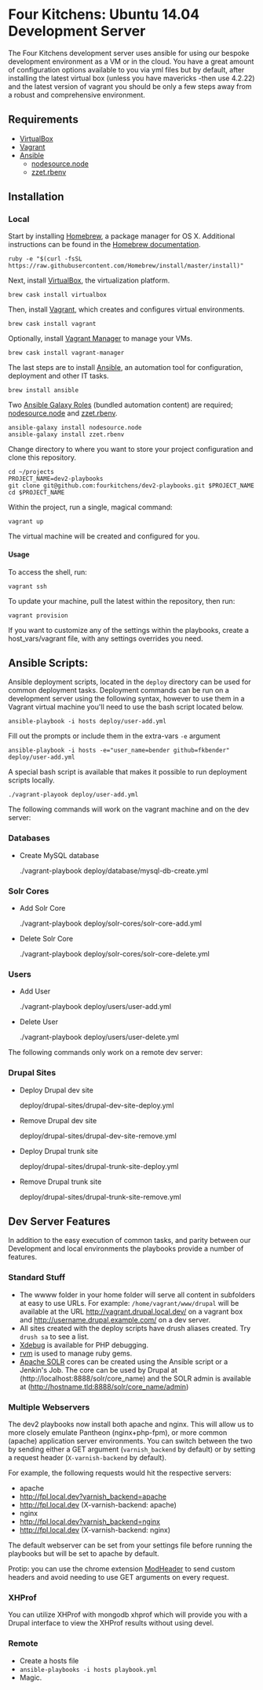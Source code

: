# Four Kitchens: Ubuntu 14.04 Development Server

The Four Kitchens development server uses ansible for using our bespoke development environment as a VM or in the cloud. You have a great amount of configuration options available to you via yml files but by default, after installing the latest virtual box (unless you have mavericks -then use 4.2.22) and the latest version of vagrant you should be only a few steps away from a robust and comprehensive environment.

## Requirements

* [VirtualBox](https://www.virtualbox.org/wiki/Downloads)
* [Vagrant](http://downloads.vagrantup.com/)
* [Ansible](http://docs.ansible.com/)
    * [nodesource.node](https://github.com/nodesource/ansible-nodejs-role)
    * [zzet.rbenv](https://galaxy.ansible.com/list#/roles/102)

## Installation

### Local

Start by installing [Homebrew](http://brew.sh/), a package manager for OS X. Additional instructions can be found in the [Homebrew documentation](https://github.com/Homebrew/homebrew/tree/master/share/doc/homebrew#readme).

    ruby -e "$(curl -fsSL https://raw.githubusercontent.com/Homebrew/install/master/install)"

Next, install [VirtualBox](https://www.virtualbox.org/wiki/Downloads), the virtualization platform.

    brew cask install virtualbox

Then, install [Vagrant](http://downloads.vagrantup.com/), which creates and configures virtual environments.

    brew cask install vagrant

Optionally, install [Vagrant Manager](http://vagrantmanager.com/) to manage your VMs.

    brew cask install vagrant-manager

The last steps are to install [Ansible](http://docs.ansible.com/intro_installation.html), an automation tool for configuration, deployment and other IT tasks.

    brew install ansible

Two [Ansible Galaxy Roles](https://galaxy.ansible.com/intro) (bundled automation content) are required; [nodesource.node](https://github.com/nodesource/ansible-nodejs-role) and  [zzet.rbenv](https://galaxy.ansible.com/list#/roles/102).

    ansible-galaxy install nodesource.node
    ansible-galaxy install zzet.rbenv

Change directory to where you want to store your project configuration and clone this repository.

    cd ~/projects
    PROJECT_NAME=dev2-playbooks
    git clone git@github.com:fourkitchens/dev2-playbooks.git $PROJECT_NAME
    cd $PROJECT_NAME

Within the project, run a single, magical command:

    vagrant up

The virtual machine will be created and configured for you.

#### Usage

To access the shell, run:

    vagrant ssh

To update your machine, pull the latest within the repository, then run:

    vagrant provision

If you want to customize any of the settings within the playbooks, create a host_vars/vagrant file, with any settings overrides you need.

Ansible Scripts:
--

Ansible deployment scripts, located in the ```deploy``` directory can be used for common deployment tasks. Deployment commands can be run on a development server using the following syntax, however to use them in a Vagrant virtual machine you'll need to use the bash script located below.

    ansible-playbook -i hosts deploy/user-add.yml

Fill out the prompts or include them in the extra-vars ```-e``` argument

    ansible-playbook -i hosts -e="user_name=bender github=fkbender" deploy/user-add.yml

A special bash script is available that makes it possible to run deployment scripts locally.

    ./vagrant-playook deploy/user-add.yml

The following commands will work on the vagrant machine and on the dev server:

### Databases
- Create MySQL database

    ./vagrant-playbook deploy/database/mysql-db-create.yml

### Solr Cores

- Add Solr Core  

    ./vagrant-playbook deploy/solr-cores/solr-core-add.yml

- Delete Solr Core  

    ./vagrant-playbook deploy/solr-cores/solr-core-delete.yml


### Users
- Add User

    ./vagrant-playbook deploy/users/user-add.yml

- Delete User

    ./vagrant-playbook deploy/users/user-delete.yml


The following commands only work on a remote dev server:

### Drupal Sites
- Deploy Drupal dev site

    deploy/drupal-sites/drupal-dev-site-deploy.yml

- Remove Drupal dev site

    deploy/drupal-sites/drupal-dev-site-remove.yml

- Deploy Drupal trunk site

    deploy/drupal-sites/drupal-trunk-site-deploy.yml

- Remove Drupal trunk site

    deploy/drupal-sites/drupal-trunk-site-remove.yml


Dev Server Features
--
In addition to the easy execution of common tasks, and parity between our Development and local environments the playbooks provide a number of features.

### Standard Stuff
* The wwww folder in your home folder will serve all content in subfolders at easy to use URLs. For example: ```/home/vagrant/www/drupal``` will be available at the URL http://vagrant.drupal.local.dev/ on a vagrant box and http://username.drupal.example.com/ on a dev server.
* All sites created with the deploy scripts have drush aliases created. Try ```drush sa``` to see a list.
* [Xdebug](http://xdebug.org/) is available for PHP debugging.
* [rvm](http://rvm.io/) is used to manage ruby gems.
* [Apache SOLR](https://lucene.apache.org/solr/index.html) cores can be created using the Ansible script or a Jenkin's Job. The core can be used by Drupal at (http://localhost:8888/solr/core_name) and the SOLR admin is available at (http://hostname.tld:8888/solr/core_name/admin)

### Multiple Webservers

The dev2 playbooks now install both apache and nginx. This will allow us to more closely emulate Pantheon (nginx+php-fpm), or more common (apache) application server environments. You can switch between the two by sending either a GET argument (``varnish_backend`` by default) or by setting a request header (``X-varnish-backend`` by default).

For example, the following requests would hit the respective servers:

* apache
 * http://fpl.local.dev?varnish_backend=apache
 * http://fpl.local.dev (X-varnish-backend: apache)
* nginx
 * http://fpl.local.dev?varnish_backend=nginx
 * http://fpl.local.dev (X-varnish-backend: nginx)

The default webserver can be set from your settings file before running the playbooks but will be set to apache by default.

Protip: you can use the chrome extension [ModHeader](https://chrome.google.com/webstore/detail/modheader/idgpnmonknjnojddfkpgkljpfnnfcklj) to send custom headers and avoid needing to use GET arguments on every request.

### XHProf

You can utilize XHProf with mongodb xhprof which will provide you with a Drupal interface to view the XHProf results without using devel.

### Remote

* Create a hosts file
* `ansible-playbooks -i hosts playbook.yml`
* Magic.
